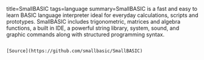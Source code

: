 title=SmallBASIC
tags=language
summary=SmallBASIC is a fast and easy to learn BASIC language interpreter ideal for everyday calculations, scripts and prototypes. SmallBASIC includes trigonometric, matrices and algebra functions, a built in IDE, a powerful string library, system, sound, and graphic commands along with structured programming syntax.
~~~~~~

[Source](https://github.com/smallbasic/SmallBASIC)

